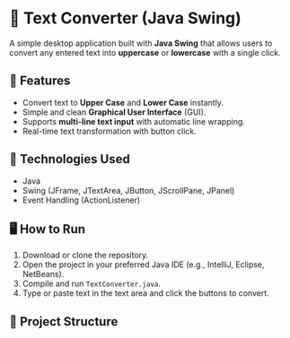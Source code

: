 # 📝 Text Converter (Java Swing)

A simple desktop application built with **Java Swing** that allows users to convert any entered text into **uppercase** or **lowercase** with a single click.

## 🚀 Features
- Convert text to **Upper Case** and **Lower Case** instantly.
- Simple and clean **Graphical User Interface** (GUI).
- Supports **multi-line text input** with automatic line wrapping.
- Real-time text transformation with button click.

## 🧰 Technologies Used
- Java
- Swing (JFrame, JTextArea, JButton, JScrollPane, JPanel)
- Event Handling (ActionListener)

## 🖥️ How to Run
1. Download or clone the repository.
2. Open the project in your preferred Java IDE (e.g., IntelliJ, Eclipse, NetBeans).
3. Compile and run `TextConverter.java`.
4. Type or paste text in the text area and click the buttons to convert.

## 📂 Project Structure
